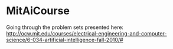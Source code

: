 # MitAiCourse
Going through the problem sets presented here: http://ocw.mit.edu/courses/electrical-engineering-and-computer-science/6-034-artificial-intelligence-fall-2010/#
